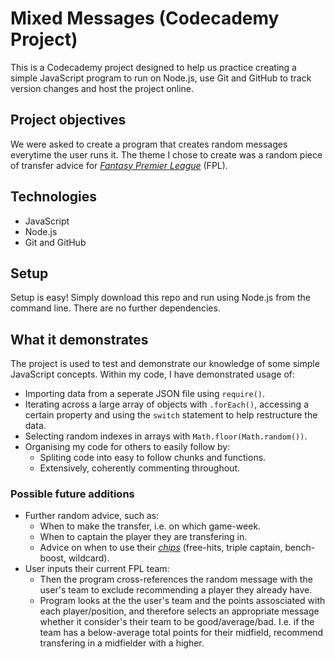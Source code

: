 # Mixed Messages (Codecademy Project)

This is a Codecademy project designed to help us practice creating a simple JavaScript program to run on Node.js, use Git and GitHub to track version changes and host the project online.

## Project objectives

We were asked to create a program that creates random messages everytime the user runs it. The theme I chose to create was a random piece of transfer advice for *[Fantasy Premier League](https://fantasy.premierleague.com/)* (FPL).

## Technologies

- JavaScript
- Node.js
- Git and GitHub

## Setup

Setup is easy! Simply download this repo and run using Node.js from the command line. There are no further dependencies.

## What it demonstrates

The project is used to test and demonstrate our knowledge of some simple JavaScript concepts. Within my code, I have demonstrated usage of:

- Importing data from a seperate JSON file using `require()`.
- Iterating across a large array of objects with `.forEach()`, accessing a certain property and using the `switch` statement to help restructure the data.
- Selecting random indexes in arrays with `Math.floor(Math.random())`.
- Organising my code for others to easily follow by:
  - Spliting code into easy to follow chunks and functions.
  - Extensively, coherently commenting throughout.

### Possible future additions

- Further random advice, such as:
  - When to make the transfer, i.e. on which game-week.
  - When to captain the player they are transfering in.
  - Advice on when to use their *[chips](https://groupscs.co.uk/fantasy-premier-league-chips/)* (free-hits, triple captain, bench-boost, wildcard).
- User inputs their current FPL team:
  - Then the program cross-references the random message with the user's team to exclude recommending a player they already have.
  - Program looks at the the user's team and the points assosciated with each player/position, and therefore selects an appropriate message whether it consider's their team to be good/average/bad. I.e. if the team has a below-average total points for their midfield, recommend transfering in a midfielder with a higher.
